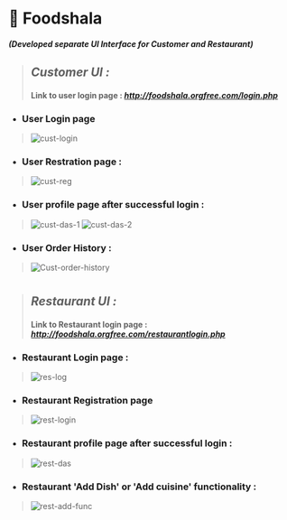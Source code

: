 # 🍔 Foodshala
#### _(Developed separate UI Interface for Customer and Restaurant)_
> 
> ## **_Customer UI :_**
> 
> #### Link to user login page : *http://foodshala.orgfree.com/login.php*
* ### User Login page
> ![cust-login](https://user-images.githubusercontent.com/38787963/147413986-2045229d-c0ac-4a48-a6bd-87385b3c31e7.PNG)
* ### User Restration page : 
> ![cust-reg](https://user-images.githubusercontent.com/38787963/147414027-407fa0e2-ceb2-44c7-823e-9732af77523b.PNG)
* ### User profile page after successful login :
> ![cust-das-1](https://user-images.githubusercontent.com/38787963/147414020-4d47f608-5fa0-44db-9f3c-eaeae0fdd1b0.PNG)
> ![cust-das-2](https://user-images.githubusercontent.com/38787963/147414022-44879f26-5b34-40b7-ab43-bd138f77a594.PNG)
* ### User Order History :
> ![Cust-order-history](https://user-images.githubusercontent.com/38787963/147414026-def98552-896d-4405-ac9e-fd64c3b13c19.PNG)
#
> ## **_Restaurant UI :_**
> 
> #### Link to Restaurant login page : *http://foodshala.orgfree.com/restaurantlogin.php*
* ### Restaurant Login page :
> ![res-log](https://user-images.githubusercontent.com/38787963/147414036-6fcbf49d-a812-433b-971a-911480185be2.PNG)
* ### Restaurant Registration page
> ![rest-login](https://user-images.githubusercontent.com/38787963/147414058-51e6852b-ae50-44a4-8f65-f7feb7b9c69a.PNG)
* ### Restaurant profile page after successful login :
> ![rest-das](https://user-images.githubusercontent.com/38787963/147414050-00f86e43-28cd-4feb-83c7-77103577df95.PNG)
* ### Restaurant 'Add Dish' or 'Add cuisine' functionality :
> ![rest-add-func](https://user-images.githubusercontent.com/38787963/147414049-94e75874-6b19-4509-a653-5852f5e1c42d.PNG)

